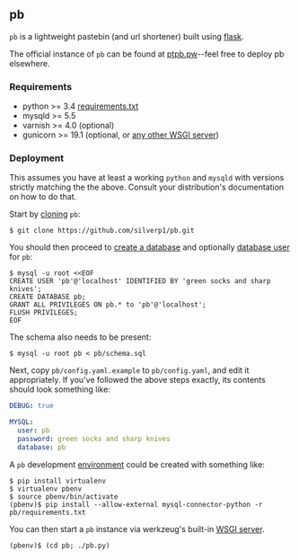## pb

`pb` is a lightweight pastebin (and url shortener) built using
[flask](http://flask.pocoo.org/docs/0.10/quickstart/).

The official instance of `pb` can be found at
[ptpb.pw](https://ptpb.pw)--feel free to deploy pb elsewhere.

### Requirements

* python >= 3.4 [requirements.txt](requirements.txt)
* mysqld >= 5.5
* varnish >= 4.0 (optional)
* gunicorn >= 19.1 (optional, or [any other WSGI server](http://wsgi.readthedocs.org/en/latest/servers.html))

### Deployment

This assumes you have at least a working `python` and `mysqld` with
versions strictly matching the the above. Consult your distribution's
documentation on how to do that.

Start by [cloning](http://git-scm.com/docs/git-clone) `pb`:

```shell-session
$ git clone https://github.com/silverp1/pb.git
```

You should then proceed to
[create a database](https://dev.mysql.com/doc/refman/5.5/en/create-database.html)
and optionally
[database user](https://dev.mysql.com/doc/refman/5.5/en/adding-users.html)
for `pb`:

```shell-session
$ mysql -u root <<EOF
CREATE USER 'pb'@'localhost' IDENTIFIED BY 'green socks and sharp knives';
CREATE DATABASE pb;
GRANT ALL PRIVILEGES ON pb.* to 'pb'@'localhost';
FLUSH PRIVILEGES;
EOF
```

The schema also needs to be present:

```shell-session
$ mysql -u root pb < pb/schema.sql
```

Next, copy `pb/config.yaml.example` to `pb/config.yaml`, and edit it
appropriately. If you've followed the above steps exactly, its
contents should look something like:

```yaml
DEBUG: true

MYSQL:
  user: pb
  password: green socks and sharp knives
  database: pb
```

A `pb` development
[environment](https://virtualenv.pypa.io/en/latest/virtualenv.html#usage)
could be created with something like:

```shell-session
$ pip install virtualenv
$ virtualenv pbenv
$ source pbenv/bin/activate
(pbenv)$ pip install --allow-external mysql-connector-python -r pb/requirements.txt
```

You can then start a `pb` instance via werkzeug's built-in
[WSGI server](http://werkzeug.pocoo.org/docs/0.9/serving/).

```shell-session
(pbenv)$ (cd pb; ./pb.py)
```
